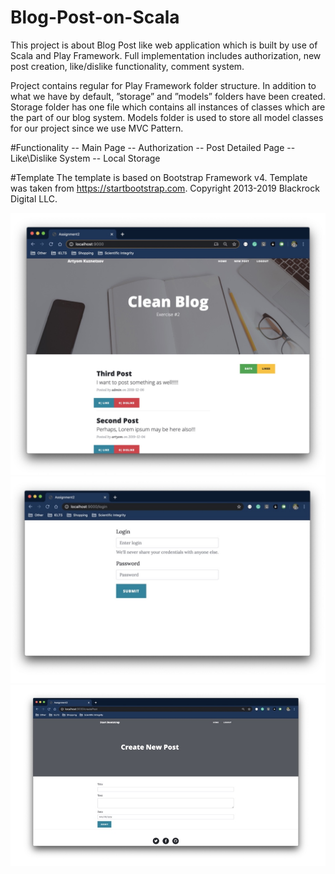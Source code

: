 # Blog-Post-on-Scala

This project is about Blog Post like web application which is built by use of Scala and Play Framework. Full implementation includes authorization, new post creation, like/dislike functionality, comment system.

Project contains regular for Play Framework folder structure. In addition to what we have by default, ”storage” and ”models” folders have been created. Storage folder has one file which contains all instances of classes which are the part of our blog system. Models folder is used to store all model classes for our project since we use MVC Pattern.

#Functionality
-- Main Page
-- Authorization
-- Post Detailed Page
-- Like\Dislike System
-- Local Storage

#Template
The template is based on Bootstrap Framework v4. Template was taken from https://startbootstrap.com. Copyright 2013-2019 Blackrock Digital LLC.


![Test Image 1](https://github.com/Krosent/Blog-Post-on-Scala/blob/main/main.jpg?raw=true)
![Test Image 2](https://github.com/Krosent/Blog-Post-on-Scala/blob/main/login.jpg)
![Test Image 3](https://github.com/Krosent/Blog-Post-on-Scala/blob/main/new_post.jpg?raw=true)
